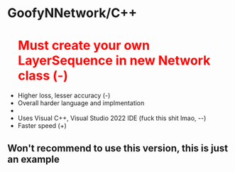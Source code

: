 <h1>GoofyNNetwork/C++</h1>
<ul>
  <h1 style="color:red;"><li">Must create your own LayerSequence in new Network class (-)</li></h1>
  <li>Higher loss, lesser accuracy (-)</li>
  <li>Overall harder language and implmentation<li>
  <li>Uses Visual C++, Visual Studio 2022 IDE (fuck this shit lmao, --)</li>
  <li>Faster speed (+)</li>
</ul>
<h2>Won't recommend to use this version, this is just an example</h2>
